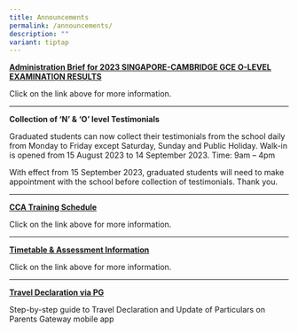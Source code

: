 ```yaml
---
title: Announcements
permalink: /announcements/
description: ""
variant: tiptap
---
```

<p><strong><a href="/files/Administration_Brief_for_2023_GCE_O_Level_Results_Release.pdf" rel="noopener noreferrer nofollow" target="_blank">Administration Brief for 2023 SINGAPORE-CAMBRIDGE GCE O-LEVEL EXAMINATION RESULTS</a></strong></p><p>Click on the link above for more information.</p><hr><p><strong>Collection of ‘N’ &amp; ‘O’ level Testimonials</strong></p><p>Graduated students can now collect their testimonials from the school daily from Monday to Friday except Saturday, Sunday and Public Holiday. Walk-in is opened from 15 August 2023 to 14 September 2023. Time: 9am – 4pm</p><p>With effect from 15 September 2023, graduated students will need to make appointment with the school before collection of testimonials. Thank you.</p><hr><p><strong><a href="https://moe-sengkangsec-staging.netlify.app/co-curriculum/co-curricular-activities-cca" rel="noopener noreferrer nofollow" target="_blank">CCA Training Schedule</a></strong></p><p>Click on the link above for more information.</p><hr><p><strong><a href="https://moe-sengkangsec-staging.netlify.app/curriculum/instructional-programme-ip/timetable-and-assessment" rel="noopener noreferrer nofollow" target="_blank">Timetable &amp; Assessment Information</a></strong></p><p>Click on the link above for more information.</p><hr><p><strong><a href="/files/Resources%20for%20parents/Instructions_for_Travel_Declaration_on_PG.pdf" rel="noopener noreferrer nofollow" target="_blank">Travel Declaration via PG</a></strong></p><p>Step-by-step guide to Travel Declaration and Update of Particulars on Parents Gateway mobile app</p>